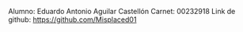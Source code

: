 Alumno: Eduardo Antonio Aguilar Castellón
Carnet: 00232918
Link de github: https://github.com/Misplaced01
